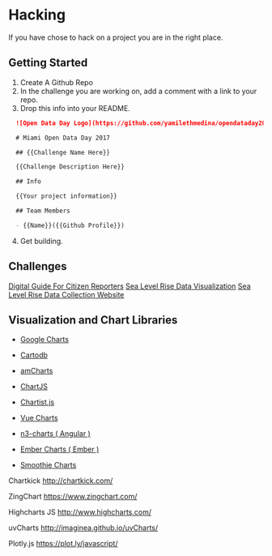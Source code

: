 # Hacking

If you have chose to hack on a project you are in the right place.

## Getting Started

1. Create A Github Repo
2. In the challenge you are working on, add a comment with a link to your repo.
3. Drop this info into your README.

  ```markdown
    ![Open Data Day Logo](https://github.com/yamilethmedina/opendataday2017/blob/master/cfm-odd-logo.png)

    # Miami Open Data Day 2017

    ## {{Challenge Name Here}}

    {{Challenge Description Here}}

    ## Info

    {{Your project information}}

    ## Team Members

    - {{Name}}({{Github Profile}})
  ```

4. Get building.

## Challenges

[Digital Guide For Citizen Reporters](https://github.com/Code-for-Miami/OpenDataDay2017/issues/5)
[Sea Level Rise Data Visualization](https://github.com/Code-for-Miami/OpenDataDay2017/issues/3)
[Sea Level Rise Data Collection Website](https://github.com/Code-for-Miami/OpenDataDay2017/issues/2)

## Visualization and Chart Libraries

* [Google Charts](https://developers.google.com/chart/)

- [Cartodb](https://carto.com/builder)

- [amCharts](http://www.amcharts.com/)

- [ChartJS](http://www.chartjs.org/)

- [Chartist.js](http://gionkunz.github.io/chartist-js/)

- [Vue Charts](http://vue-charts.hchspersonal.tk/)

- [n3-charts ( Angular )](http://n3-charts.github.io/line-chart)

- [Ember Charts ( Ember )](http://addepar.github.io/#/ember-charts/overview)

- [Smoothie Charts](http://smoothiecharts.org/)

Chartkick
http://chartkick.com/

ZingChart
https://www.zingchart.com/

Highcharts JS
http://www.highcharts.com/

uvCharts
http://imaginea.github.io/uvCharts/

Plotly.js
https://plot.ly/javascript/
